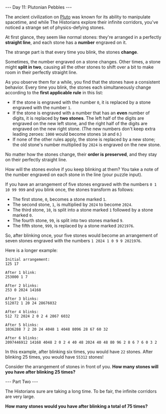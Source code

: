 --- Day 11: Plutonian Pebbles ---

The ancient civilization on [Pluto](https://adventofcode.com/2019/day/20) was known for
its ability to manipulate spacetime, and while The Historians explore their infinite
corridors, you've noticed a strange set of physics-defying stones.

At first glance, they seem like normal stones: they're arranged in a perfectly **straight
line**, and each stone has a **number** engraved on it.

The strange part is that every time you blink, the stones **change**.

Sometimes, the number engraved on a stone changes. Other times, a stone might **split in
two**, causing all the other stones to shift over a bit to make room in their perfectly
straight line.

As you observe them for a while, you find that the stones have a consistent behavior.
Every time you blink, the stones each simultaneously change according to the **first
applicable rule** in this list:

- If the stone is engraved with the number `0`, it is replaced by a stone engraved with
  the number `1`.
- If the stone is engraved with a number that has an **even** number of digits, it is
  replaced by **two stones**. The left half of the digits are engraved on the new left
  stone, and the right half of the digits are engraved on the new right stone. (The new
  numbers don't keep extra leading zeroes: `1000` would become stones `10` and `0`.)
- If none of the other rules apply, the stone is replaced by a new stone; the old
  stone's number multiplied by `2024` is engraved on the new stone.

No matter how the stones change, their **order is preserved**, and they stay on their
perfectly straight line.

How will the stones evolve if you keep blinking at them? You take a note of the number
engraved on each stone in the line (your puzzle input).

If you have an arrangement of five stones engraved with the numbers `0 1 10 99 999`
and you blink once, the stones transform as follows:

- The first stone, `0`, becomes a stone marked `1`.
- The second stone, `1`, is multiplied by `2024` to become `2024`.
- The third stone, `10`, is split into a stone marked `1` followed by a stone marked `0`.
- The fourth stone, `99`, is split into two stones marked `9`.
- The fifth stone, `999`, is replaced by a stone marked `2021976`.

So, after blinking once, your five stones would become an arrangement of seven stones
engraved with the numbers `1 2024 1 0 9 9 2021976`.

Here is a longer example:

```text
Initial arrangement:
125 17

After 1 blink:
253000 1 7

After 2 blinks:
253 0 2024 14168

After 3 blinks:
512072 1 20 24 28676032

After 4 blinks:
512 72 2024 2 0 2 4 2867 6032

After 5 blinks:
1036288 7 2 20 24 4048 1 4048 8096 28 67 60 32

After 6 blinks:
2097446912 14168 4048 2 0 2 4 40 48 2024 40 48 80 96 2 8 6 7 6 0 3 2
```

In this example, after blinking six times, you would have `22` stones. After blinking 25
times, you would have `55312` stones!

Consider the arrangement of stones in front of you. **How many stones will you have after
blinking 25 times?**

--- Part Two ---

The Historians sure are taking a long time. To be fair, the infinite corridors are very
large.

**How many stones would you have after blinking a total of 75 times?**
